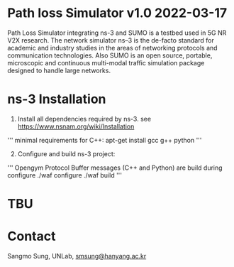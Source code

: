 # Path loss Simulator v1.0  2022-03-17

Path Loss Simulator integrating ns-3 and SUMO is a testbed used in 5G NR V2X research. The network simulator ns–3 is the de-facto standard for academic and industry studies in the areas of networking protocols and communication technologies. Also SUMO is an open source, portable, microscopic and continuous multi-modal traffic simulation package designed to handle large networks.

# ns-3 Installation

1. Install all dependencies required by ns-3. 
see https://www.nsnam.org/wiki/Installation

'''
minimal requirements for C++:
apt-get install gcc g++ python
'''

2. Configure and build ns-3 project:

'''
Opengym Protocol Buffer messages (C++ and Python) are build during configure
./waf configure
./waf build
'''


# TBU

# Contact
Sangmo Sung, UNLab, smsung@hanyang.ac.kr
